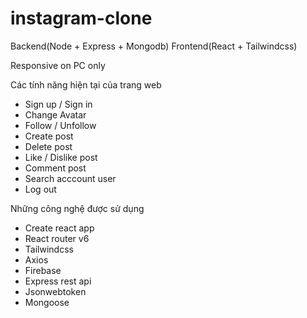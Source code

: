 # instagram-clone

Backend(Node + Express + Mongodb) Frontend(React + Tailwindcss)

Responsive on PC only

Các tính năng hiện tại của trang web
- Sign up / Sign in
- Change Avatar
- Follow / Unfollow
- Create post
- Delete post
- Like / Dislike post
- Comment post
- Search acccount user
- Log out

Những công nghệ được sử dụng
- Create react app
- React router v6
- Tailwindcss
- Axios
- Firebase
- Express rest api
- Jsonwebtoken
- Mongoose
